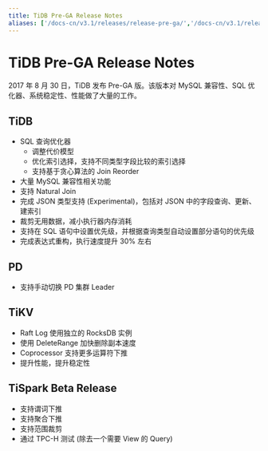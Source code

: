 ```yaml
---
title: TiDB Pre-GA Release Notes
aliases: ['/docs-cn/v3.1/releases/release-pre-ga/','/docs-cn/v3.1/releases/prega/']
---
```


# TiDB Pre-GA Release Notes

2017 年 8 月 30 日，TiDB 发布 Pre-GA 版。该版本对 MySQL 兼容性、SQL 优化器、系统稳定性、性能做了大量的工作。

## TiDB

+ SQL 查询优化器
    - 调整代价模型
    - 优化索引选择，支持不同类型字段比较的索引选择
    - 支持基于贪心算法的 Join Reorder
+ 大量 MySQL 兼容性相关功能
+ 支持 Natural Join
+ 完成 JSON 类型支持 (Experimental)，包括对 JSON 中的字段查询、更新、建索引
+ 裁剪无用数据，减小执行器内存消耗
+ 支持在 SQL 语句中设置优先级，并根据查询类型自动设置部分语句的优先级
+ 完成表达式重构，执行速度提升 30% 左右

## PD

+ 支持手动切换 PD 集群 Leader

## TiKV

+ Raft Log 使用独立的 RocksDB 实例
+ 使用 DeleteRange 加快删除副本速度
+ Coprocessor 支持更多运算符下推
+ 提升性能，提升稳定性

## TiSpark Beta Release

+ 支持谓词下推
+ 支持聚合下推
+ 支持范围裁剪
+ 通过 TPC-H 测试 (除去一个需要 View 的 Query)
